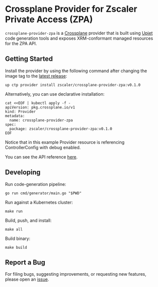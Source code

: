 # Crossplane Provider for Zscaler Private Access (ZPA)

`crossplane-provider-zpa` is a [Crossplane](https://crossplane.io/) provider that
is built using [Upjet](https://github.com/upbound/upjet) code
generation tools and exposes XRM-conformant managed resources for the
ZPA API.

## Getting Started

Install the provider by using the following command after changing the image tag
to the [latest release](https://marketplace.crossplane.io/providers/zscaler/crossplane-provider-zpa):
```
up ctp provider install zscaler/crossplane-provider-zpa:v0.1.0
```

Alternatively, you can use declarative installation:
```
cat <<EOF | kubectl apply -f -
apiVersion: pkg.crossplane.io/v1
kind: Provider
metadata:
  name: crossplane-provider-zpa
spec:
  package: zscaler/crossplane-provider-zpa:v0.1.0
EOF
```

Notice that in this example Provider resource is referencing ControllerConfig with debug enabled.

You can see the API reference [here](https://doc.crds.dev/github.com/zscaler/crossplane-provider-zpa).

## Developing

Run code-generation pipeline:
```console
go run cmd/generator/main.go "$PWD"
```

Run against a Kubernetes cluster:

```console
make run
```

Build, push, and install:

```console
make all
```

Build binary:

```console
make build
```

## Report a Bug

For filing bugs, suggesting improvements, or requesting new features, please
open an [issue](https://github.com/zscaler/crossplane-provider-zpa/issues).
